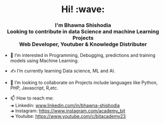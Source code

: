 <h1 align='center'> Hi! :wave:</h1>
<h3 align='center'>I'm Bhawna Shishodia<br>Looking to contribute in data Science and machine Learning Projects<br>Web Developer, Youtuber & Knowledge Distributer</h3>

- 👀 I’m interested in Programming, Debugging, predictions and training models using Machine Learning.

- &#x270D; I’m currently learning Data science, ML and AI.

- 💞️ I’m looking to collaborate on Projects include languages like Python, PHP, Javascript, R,etc.

- 📫 How to reach me:<br>
      &#x279C; Linkedin: www.linkedin.com/in/bhawna-shishodia <br>
      &#x279C; Instagram: https://www.instagram.com/academy_bit<br>
      &#x279C; Youtube: https://www.youtube.com/c/bitacademy23

<!---
BhawnaShishodia2223/BhawnaShishodia2223 is a ✨ special ✨ repository because its `README.md` (this file) appears on your GitHub profile.
You can click the Preview link to take a look at your changes.
--->
